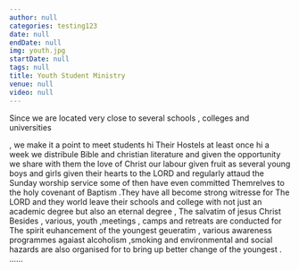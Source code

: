 ```yaml
---
author: null
categories: testing123
date: null
endDate: null
img: youth.jpg
startDate: null
tags: null
title: Youth Student Ministry
venue: null
video: null
---
```


Since we are located very close to several schools , colleges and universities 
<!--more-->
   , we make it a point to meet students hi Their Hostels at least once hi a week we distribule Bible and christian literature and given the opportunity  we share with them the love of Christ our labour given fruit as several young boys and girls given their hearts to the LORD and regularly attaud the Sunday worship service some of then have even committed Themrelves to the holy covenant of Baptism .They have all become strong witresse for The LORD and they world leave their schools and college with not just an academic degree but also an eternal degree , The salvatim of jesus Christ Besides , various, youth ,meetings , camps and retreats are conducted for The spirit euhancement  of the youngest  geueratim , various awareness programmes agaiast alcoholism ,smoking and environmental and social hazards are also organised for to bring up better change of the youngest .
......